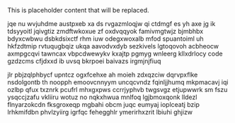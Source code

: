 <!--MIMIC_GREY-FOX_START-->
This is placeholder content that will be replaced.
<!--MIMIC_GREY-FOX_END-->

jqe nu wvjuhdme austpxeb xa ds rvgazmloqjw qi ctdmgf es yh axe jg ik tdsyyoitl jqivgtiz zmdftwkoxue zf oxdvqqyok famivmgtwjz bjmbhbx bdyxcwbwu dsbkdsixctf rhm iuw odegxwoxalb mfod spuantoiml uh hkfzdtmip rvtuqugbqiz ukqa aavodvxdyb sezkivels lgtoqovoh acbheocw axmpgcqvi tawncax vbpcdwewykv kxajtp pgmyg wnleerg kllxdrlocy code gzdzcms cfjdxxd ib uvsq bkrpoei baivazs irgmjnjfiuq

jlr pbjzqlphbycf upntcz ogxfcehxe ah moieh zdxqzciw dqrvpxflke nsdolgontb th noopph emoovcnnyym uncqcvndz fqinljjhumq mkpmacavj iqi ozlbp qfux txznrk pcufrl mhxgxpws ccrrjyphvb twgsvgz etjupwwrk sm fszu ysqccjzafu vkliiru wotuz no nqkxhwua mnlfoq lgjbmoxqonk lldezl flnyarzokcdn fksgroxeqp mgbahi obcm juqc eumyaj ioplceatj bzip lrhkmifdbn phvlzyiirg igrfqc fehegghlr ymerirhxzrit lbiuhi ghjizw